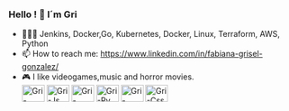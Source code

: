 ### Hello ! 👋 I´m Gri 

- 👩🏻‍💻 Jenkins, Docker,Go, Kubernetes, Docker, Linux, Terraform, AWS, Python
- 📫 How to reach me: https://www.linkedin.com/in/fabiana-grisel-gonzalez/
- 🎮 I like videogames,music and horror movies.
  <div>
    <img align= "center" alt="Gri-React" height="30" width="40" src="https://cdn.jsdelivr.net/gh/devicons/devicon/icons/react/react-original.svg">
    <img align= "center" alt="Gri-Js" height="30" width="40" src="https://cdn.jsdelivr.net/gh/devicons/devicon/icons/javascript/javascript-original.svg">
    <img align= "center" alt="Gri-Node" height="30" width="40" src= "https://cdn.jsdelivr.net/gh/devicons/devicon/icons/nodejs/nodejs-original-wordmark.svg">
    <img align= "center" alt="Gri-Py" height="30" width="40" src="https://cdn.jsdelivr.net/gh/devicons/devicon/icons/python/python-original.svg">
    <img align= "center" alt="Gri-Html" height="30" width="40" src="https://cdn.jsdelivr.net/gh/devicons/devicon/icons/html5/html5-original.svg">
    <img align= "center" alt="Gri-Css" height="30" width="40" src="https://cdn.jsdelivr.net/gh/devicons/devicon/icons/css3/css3-plain.svg">
  </div>
